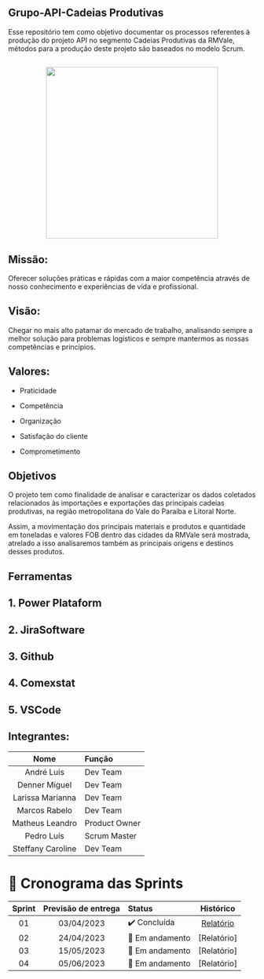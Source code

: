 ## Grupo-API-Cadeias Produtivas
Esse repositório tem como objetivo documentar os processos referentes à produção do projeto API no segmento Cadeias Produtivas da RMVale, métodos para a produção deste projeto são baseados no modelo Scrum.

 ## 
   <div align="center">
<img src="https://github.com/PedroLouis/ProjetoAPI-Grupo1/assets/129632721/449702e2-cd98-4488-bb20-ae4c2c7bf655" width="350px" />
</div>

## Missão:
Oferecer soluções práticas e rápidas com a maior competência através de nosso conhecimento e experiências de vida e profissional. 

## Visão:
Chegar no mais alto patamar do mercado de trabalho, analisando sempre a melhor solução para problemas logísticos e sempre mantermos as nossas competências e princípios.

## Valores:
- Praticidade

- Competência 

- Organização 

- Satisfação do cliente 

- Comprometimento

## Objetivos
O projeto tem como finalidade de analisar e caracterizar os dados coletados relacionados às importações e exportações das principais cadeias produtivas, na
região metropolitana do Vale do Paraíba e Litoral Norte.

Assim, a movimentação dos principais materiais e produtos e quantidade em toneladas e valores FOB dentro das cidades da RMVale será mostrada, atrelado a isso
analisaremos também as principais origens e destinos desses produtos.

## Ferramentas

## 1. Power Plataform

## 2. JiraSoftware

## 3. Github

## 4. Comexstat

## 5. VSCode

## Integrantes:

|    Nome     | Função    
|:-----------: |:------|
| André Luis | Dev Team | 
| Denner Miguel | Dev Team | 
| Larissa Marianna | Dev Team |
| Marcos Rabelo | Dev Team | 
| Matheus Leandro | Product Owner | 
| Pedro Luís | Scrum Master | 
| Steffany Caroline | Dev Team | 

<span id="cronograma-das-sprints">

# 📆 Cronograma das Sprints

<div align="center">

| Sprint | Previsão de entrega | Status           | Histórico |
|:--:|:----------:|:-------------------|:-------------------------------------------------:|
| 01 | 03/04/2023 | ✔️ Concluída    | [Relatório](https://github.com/PedroLouis/ProjetoAPI-Grupo1/tree/main/1º%20Sprint/Relatório) |
| 02 | 24/04/2023 | 🚧 Em andamento    | [Relatório] |
| 03 | 15/05/2023 | 🚧 Em andamento | [Relatório] |
| 04 | 05/06/2023 | 🚧 Em andamento | [Relatório] |